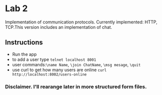 # Lab 2

Implementation of communication protocols. Currently implemented: HTTP, TCP.This version includes an implementation of chat.

## Instructions

- Run the app
- to add a user type `telnet localhost 8001`
- user commands:`\name Name`, `\join ChatName`, `\msg mesage`, `\quit`
- use curl to get how many users are online ` curl http://localhost:8002/users-online `

### Disclaimer. I'll rearange later in more structured form files.
